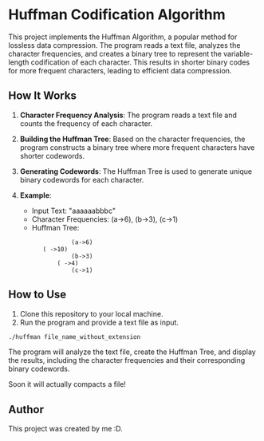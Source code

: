 # Huffman Codification Algorithm

This project implements the Huffman Algorithm, a popular method for lossless data compression. The program reads a text file, analyzes the character frequencies, and creates a binary tree to represent the variable-length codification of each character. This results in shorter binary codes for more frequent characters, leading to efficient data compression.

## How It Works

1. **Character Frequency Analysis**: The program reads a text file and counts the frequency of each character.

2. **Building the Huffman Tree**: Based on the character frequencies, the program constructs a binary tree where more frequent characters have shorter codewords.

3. **Generating Codewords**: The Huffman Tree is used to generate unique binary codewords for each character.

4. **Example**:
   - Input Text: "aaaaaabbbc"
   - Character Frequencies: (a->6), (b->3), (c->1)
   - Huffman Tree:
     ```
                (a->6)
        ( ->10)
                (b->3)
            ( ->4)
                (c->1)
     ```

## How to Use

1. Clone this repository to your local machine.
2. Run the program and provide a text file as input.

```bash
./huffman file_name_without_extension
```

The program will analyze the text file, create the Huffman Tree, and display the results, including the character frequencies and their corresponding binary codewords.

Soon it will actually compacts a file!

## Author

This project was created by me :D.